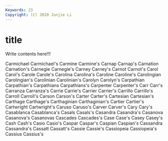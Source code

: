```yaml
---
Keywords: 23
Copyright: (C) 2020 Junjie Li
---
```


# title

Write contents here!!!

Carmichael 
Carmichael's 
Carmine
Carmine's 
Carnap 
Carnap's 
Carnation 
Carnation's 
Carnegie 
Carnegie's 
Carney 
Carney's 
Carnot
Carnot's 
Carol 
Carol's 
Carole 
Carole's 
Carolina 
Carolina's 
Caroline 
Caroline's 
Carolingian
Carolingian's 
Carolinian 
Carolinian's 
Carolyn 
Carolyn's 
Carpathian 
Carpathian's 
Carpathians 
Carpathians's 
Carpenter
Carpenter's 
Carr 
Carr's 
Carranza 
Carranza's 
Carrie 
Carrie's 
Carrier 
Carrier's 
Carrillo
Carrillo's 
Carroll 
Carroll's 
Carson 
Carson's 
Carter 
Carter's 
Cartesian 
Cartesian's 
Carthage
Carthage's 
Carthaginian 
Carthaginian's 
Cartier 
Cartier's 
Cartwright 
Cartwright's 
Caruso 
Caruso's 
Carver
Carver's 
Cary 
Cary's 
Casablanca 
Casablanca's 
Casals 
Casals's 
Casandra 
Casandra's 
Casanova
Casanova's 
Casanovas 
Cascades 
Cascades's 
Case 
Case's 
Casey 
Casey's 
Cash 
Cash's
Casio 
Casio's 
Caspar 
Caspar's 
Caspian 
Caspian's 
Cassandra 
Cassandra's 
Cassatt 
Cassatt's
Cassie 
Cassie's 
Cassiopeia 
Cassiopeia's 
Cassius 
Cassius's 
